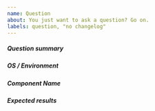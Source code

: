 ```yaml
---
name: Question
about: You just want to ask a question? Go on.
labels: question, "no changelog"
---
```


<!---
When asking a new question please:
- Verify first that your question wasn't asked before on GitHub. 
  HINT: Use label "question" when searching for such issues.
- Briefly explain what is the problem you are having
- Try to provide as much information about your environment (OS distribution,
  running in container, etc.) as possible to allow us reproduce this bug faster.
- Write which component is affected. We group our components the same way our
  code is structured so basically:
    component name = dir in top level directory of repository
- Provide a clear and concise description of what you expected to happen.
-->

##### Question summary

##### OS / Environment

##### Component Name

##### Expected results
